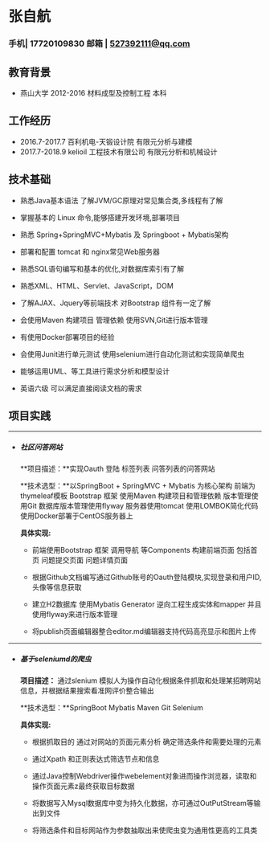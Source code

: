 # 张自航

### 手机| 17720109830  邮箱 | 527392111@qq.com

## 教育背景

- 燕山大学         2012-2016         材料成型及控制工程         本科

## 工作经历

- 2016.7-2017.7        百利机电-天锻设计院   				有限元分析与建模
- 2017.7-2018.9        kelioil 工程技术有限公司            有限元分析和机械设计 

## 技术基础

-  熟悉Java基本语法 了解JVM/GC原理对常见集合类,多线程有了解

- 掌握基本的 Linux 命令,能够搭建开发环境,部署项目

- 熟悉 Spring+SpringMVC+Mybatis 及 Springboot + Mybatis架构 

- 部署和配置 tomcat  和 nginx常见Web服务器

- 熟悉SQL语句编写和基本的优化,对数据库索引有了解

- 熟悉XML、HTML、Servlet、JavaScript，DOM   

- 了解AJAX、Jquery等前端技术 对Bootstrap 组件有一定了解  

-  会使用Maven 构建项目 管理依赖 使用SVN,Git进行版本管理

-  有使用Docker部署项目的经验

-  会使用Junit进行单元测试 使用selenium进行自动化测试和实现简单爬虫

-  能够运用UML、等工具进行需求分析和模型设计

- 英语六级 可以满足直接阅读文档的需求  


##  项目实践

---

- ##### 社区问答网站

  **项目描述：**实现Oauth 登陆  标签列表 问答列表的问答网站

  **技术选型：**以SpringBoot + SpringMVC + Mybatis 为核心架构 前端为thymeleaf模板 Bootstrap 框架 使用Maven 构建项目和管理依赖 版本管理使用Git 数据库版本管理使用flyway 服务器使用tomcat 使用LOMBOK简化代码 使用Docker部署于CentOS服务器上

  **具体实现:**    
  
  - 前端使用Bootstrap 框架 调用导航 等Components 构建前端页面 包括首页 问题提交页面 问题详情页面
  
  - 根据Github文档编写通过Github账号的Oauth登陆模块,实现登录和用户ID,头像等信息获取 
  
  
  - 建立H2数据库 使用Mybatis Generator 逆向工程生成实体和mapper 并且使用flyway来进行版本管理
  
  
  - 将publish页面编辑器整合editor.md编辑器支持代码高亮显示和图片上传

---

- #####  基于seleniumd的爬虫

  **项目描述：** 通过slenium 模拟人为操作自动化根据条件抓取和处理某招聘网站信息，并根据结果搜索看准网评价整合输出

  **技术选型：**SpringBoot Mybatis Maven Git  Selenium

  **具体实现:** 

  - 根据抓取目的 通过对网站的页面元素分析 确定筛选条件和需要处理的元素

  - 通过Xpath 和正则表达式筛选节点和信息

  - 通过Java控制Webdriver操作webelement对象进而操作浏览器，读取和操作页面元素z最终获取目标数据 

  - 将数据写入Mysql数据库中变为持久化数据，亦可通过OutPutStream等输出到文件

  - 将筛选条件和目标网站作为参数抽取出来使爬虫变为通用性更高的工具类

  

  